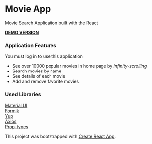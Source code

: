 # Movie App

Movie Search Application built with the React    

 **[DEMO VERSION](movie-app-fambx3vds-martirossahakyan.vercel.app)**
### Application Features 
You must log in to use this application

- See over 10000 popular movies in home page by *infinity-scrolling*
- Search movies by name
- See details of each movie 
- Add and remove favorite movies
 
### Used Libraries
[Material UI](https://material-ui.com/)    
[Formik](https://formik.org/docs/examples/with-material-ui)   
[Yup](https://www.npmjs.com/package/yup)   
[Axios](https://www.npmjs.com/package/axios)     
[Prop-types](https://www.npmjs.com/package/prop-types)      


This project was bootstrapped with [Create React App](https://github.com/facebook/create-react-app).